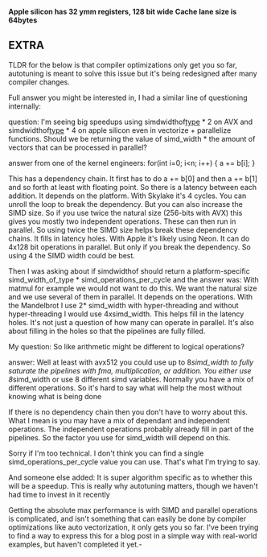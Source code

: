 **Apple silicon has 32 ymm registers, 128 bit wide**
**Cache lane size is 64bytes**


## EXTRA
TLDR for the below is that compiler optimizations only get you so far, autotuning is meant to solve this issue but it's being redesigned after many compiler changes.

Full answer you might be interested in, I had a similar line of questioning internally:

question:
I'm seeing big speedups using simdwidthof[type]() * 2  on AVX and simdwidthof[type]() * 4 on apple silicon even in vectorize + parallelize functions. Should we be returning the value of simd_width * the amount of vectors that can be processed in parallel?

answer from one of the kernel engineers:
for(int i=0; i<n; i++) {
    a += b[i];
}

This has a dependency chain. It first has to do a += b[0] and then a += b[1] and so forth at least with floating point. So there is a latency between each addition. It depends on the platform. With Skylake it's 4 cycles. You can unroll the loop to break the dependency. But you can also increase the SIMD size. So if you use twice the natural size (256-bits with AVX) this gives you mostly two independent operations. These can then run in parallel.
So using twice the SIMD size helps break these dependency chains. It fills in latency holes. With Apple it's likely using Neon. It can do 4x128 bit operations in parallel. But only if you break the dependency. So using 4 the SIMD width could be best.

Then I was asking about if simdwidthof should return a platform-specific simd_width_of_type * simd_operations_per_cycle and the answer was:
With matmul for example we would not want to do this. We want the natural size and we use several of them in parallel. It depends on the operations. With the Mandelbrot I use 2* simd_width with hyper-threading and without hyper-threading I would use 4xsimd_width.  This helps fill in the latency holes. It's not just a question of how many can operate in parallel. It's also about filling in the holes so that the pipelines are fully filled.

My question:
So like arithmetic might be different to logical operations?

answer:
Well at least with avx512 you could use up to 8*simd_width to fully saturate the pipelines with fma, multiplication, or addition. You either use 8*simd_width or use 8 different simd variables. Normally you have a mix of different operations. So it's hard to say what will help the most without knowing what is being done

If there is no dependency chain then you don't have to worry about this. What I mean is you may have a mix of dependant and independent operations. The independent operations probably already fill in part of the pipelines. So the factor you use for simd_width will depend on this.

Sorry if I'm too technical. I don't think you can find a single simd_operations_per_cycle value you can use. That's what I'm trying to say.

And someone else added:
It is super algorithm specific as to whether this will be a speedup. This is really why autotuning matters, though we haven't had time to invest in it recently

Getting the absolute max performance is with SIMD and parallel operations is complicated, and isn't something that can easily be done by compiler optimizations like auto vectorization, it only gets you so far. I've been trying to find a way to express this for a blog post in a simple way with real-world examples, but haven't completed it yet.-